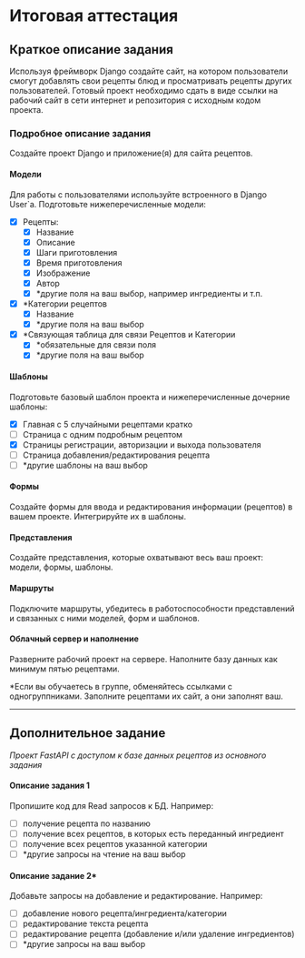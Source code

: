 # Итоговая аттестация

## Краткое описание задания

Используя фреймворк Django создайте сайт, на котором пользователи смогут
добавлять свои рецепты блюд и просматривать рецепты других пользователей.
Готовый проект необходимо сдать в виде ссылки на рабочий сайт в сети интернет и
репозитория с исходным кодом проекта.

### Подробное описание задания

Создайте проект Django и приложение(я) для сайта рецептов.

#### Модели

Для работы с пользователями используйте встроенного в Django User`a.
Подготовьте нижеперечисленные модели:
- [x] Рецепты:
  - [x] Название
  - [x] Описание
  - [x] Шаги приготовления
  - [x] Время приготовления
  - [x] Изображение
  - [x] Автор
  - [x] *другие поля на ваш выбор, например ингредиенты и т.п.
- [x] *Категории рецептов
  - [x] Название
  - [x] *другие поля на ваш выбор
- [x] *Связующая таблица для связи Рецептов и Категории
  - [x] *обязательные для связи поля
  - [x] *другие поля на ваш выбор
 
#### Шаблоны

Подготовьте базовый шаблон проекта и нижеперечисленные дочерние шаблоны:
- [x] Главная с 5 случайными рецептами кратко
- [ ] Страница с одним подробным рецептом
- [x] Страницы регистрации, авторизации и выхода пользователя
- [ ] Страница добавления/редактирования рецепта
- [ ] *другие шаблоны на ваш выбор

#### Формы

Создайте формы для ввода и редактирования информации (рецептов) в вашем
проекте. Интегрируйте их в шаблоны.

#### Представления
Создайте представления, которые охватывают весь ваш проект: модели, формы,
шаблоны.

#### Маршруты

Подключите маршруты, убедитесь в работоспособности представлений и связанных
с ними моделей, форм и шаблонов.

#### Облачный сервер и наполнение

Разверните рабочий проект на сервере. Наполните базу данных как минимум пятью
рецептами.

*Если вы обучаетесь в группе, обменяйтесь ссылками с одногруппниками.
Заполните рецептами их сайт, а они заполнят ваш.

-----

## Дополнительное задание

*Проект FastAPI с доступом к базе данных рецептов из
основного задания*

#### Описание задания 1

Пропишите код для Read запросов к БД. Например:
- [ ] получение рецепта по названию
- [ ] получение всех рецептов, в которых есть переданный ингредиент
- [ ] получение всех рецептов указанной категории
- [ ] *другие запросы на чтение на ваш выбор

#### Описание задание 2*

Добавьте запросы на добавление и редактирование. Например:
- [ ] добавление нового рецепта/ингредиента/категории
- [ ] редактирование текста рецепта
- [ ] редактирование рецепта (добавление и/или удаление ингредиентов)
- [ ] *другие запросы на ваш выбор
